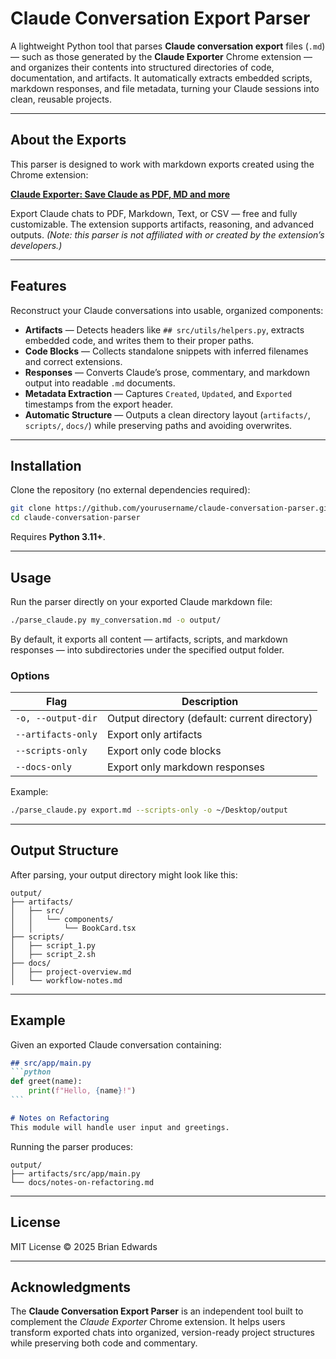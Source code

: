 # Claude Conversation Export Parser

A lightweight Python tool that parses **Claude conversation export** files (`.md`) — such as those generated by the **Claude Exporter** Chrome extension — and organizes their contents into structured directories of code, documentation, and artifacts. It automatically extracts embedded scripts, markdown responses, and file metadata, turning your Claude sessions into clean, reusable projects.

---

## About the Exports

This parser is designed to work with markdown exports created using the Chrome extension:

**[Claude Exporter: Save Claude as PDF, MD and more](https://chrome.google.com/webstore/detail/claude-exporter-save-clau/...)**

Export Claude chats to PDF, Markdown, Text, or CSV — free and fully customizable. The extension supports artifacts, reasoning, and advanced outputs. *(Note: this parser is not affiliated with or created by the extension’s developers.)*

---

## Features

Reconstruct your Claude conversations into usable, organized components:

- **Artifacts** — Detects headers like `## src/utils/helpers.py`, extracts embedded code, and writes them to their proper paths.
- **Code Blocks** — Collects standalone snippets with inferred filenames and correct extensions.
- **Responses** — Converts Claude’s prose, commentary, and markdown output into readable `.md` documents.
- **Metadata Extraction** — Captures `Created`, `Updated`, and `Exported` timestamps from the export header.
- **Automatic Structure** — Outputs a clean directory layout (`artifacts/`, `scripts/`, `docs/`) while preserving paths and avoiding overwrites.

---

## Installation

Clone the repository (no external dependencies required):

```bash
git clone https://github.com/yourusername/claude-conversation-parser.git
cd claude-conversation-parser
````

Requires **Python 3.11+**.

---

## Usage

Run the parser directly on your exported Claude markdown file:

```bash
./parse_claude.py my_conversation.md -o output/
```

By default, it exports all content — artifacts, scripts, and markdown responses — into subdirectories under the specified output folder.

### Options

| Flag               | Description                                   |
| ------------------ | --------------------------------------------- |
| `-o, --output-dir` | Output directory (default: current directory) |
| `--artifacts-only` | Export only artifacts                         |
| `--scripts-only`   | Export only code blocks                       |
| `--docs-only`      | Export only markdown responses                |

Example:

```bash
./parse_claude.py export.md --scripts-only -o ~/Desktop/output
```

---

## Output Structure

After parsing, your output directory might look like this:

```
output/
├── artifacts/
│   ├── src/
│   │   └── components/
│   │       └── BookCard.tsx
├── scripts/
│   ├── script_1.py
│   ├── script_2.sh
├── docs/
│   ├── project-overview.md
│   └── workflow-notes.md
```

---

## Example

Given an exported Claude conversation containing:

````markdown
## src/app/main.py
```python
def greet(name):
    print(f"Hello, {name}!")
```

# Notes on Refactoring
This module will handle user input and greetings.
````

Running the parser produces:

```
output/
├── artifacts/src/app/main.py
└── docs/notes-on-refactoring.md
```

---

## License

MIT License © 2025 Brian Edwards

---

## Acknowledgments

The **Claude Conversation Export Parser** is an independent tool built to complement the *Claude Exporter* Chrome extension. It helps users transform exported chats into organized, version-ready project structures while preserving both code and commentary.